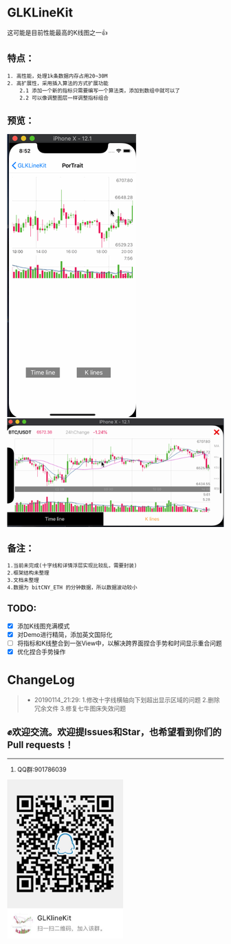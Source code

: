 # GLKLineKit
这可能是目前性能最高的K线图之一👍

## 特点：
	1. 高性能，处理1k条数据内存占用20~30M
	2. 高扩展性，采用插入算法的方式扩展功能
		2.1 添加一个新的指标只需要编写一个算法类，添加到数组中就可以了
		2.2 可以像调整图层一样调整指标组合
## 预览：	

![竖屏预览](https://github.com/ghostlordstar/PicRepo/blob/master/DemoShowImg/kline/kline_Demo_portrait_git_001.gif?raw=true)
![横屏预览](https://github.com/ghostlordstar/PicRepo/blob/master/DemoShowImg/kline/kline_Demo_landscape_git_001.gif?raw=true)
## 备注：
	1.当前未完成(十字线和详情浮层实现比较乱，需要封装)
	2.框架结构未整理
	3.文档未整理
	4.数据为 bitCNY_ETH 的分钟数据，所以数据波动较小

## TODO:
- [x] 添加K线图充满模式
- [x] 对Demo进行精简，添加英文国际化
- [ ] 将指标和K线整合到一张View中，以解决跨界面捏合手势和时间显示重合问题
- [x] 优化捏合手势操作

# ChangeLog
>* 20190114_21:29:
	1.修改十字线横轴向下划超出显示区域的问题
	2.删除冗余文件
	3.修复七牛图床失效问题



##  ✊欢迎交流。欢迎提Issues和Star，也希望看到你们的Pull requests！

----
1. QQ群:901786039
<img src="https://github.com/ghostlordstar/PicRepo/blob/master/DemoShowImg/kline/kline_qqGroup_qrcode.jpeg?raw=true"  height="370" width="270">
